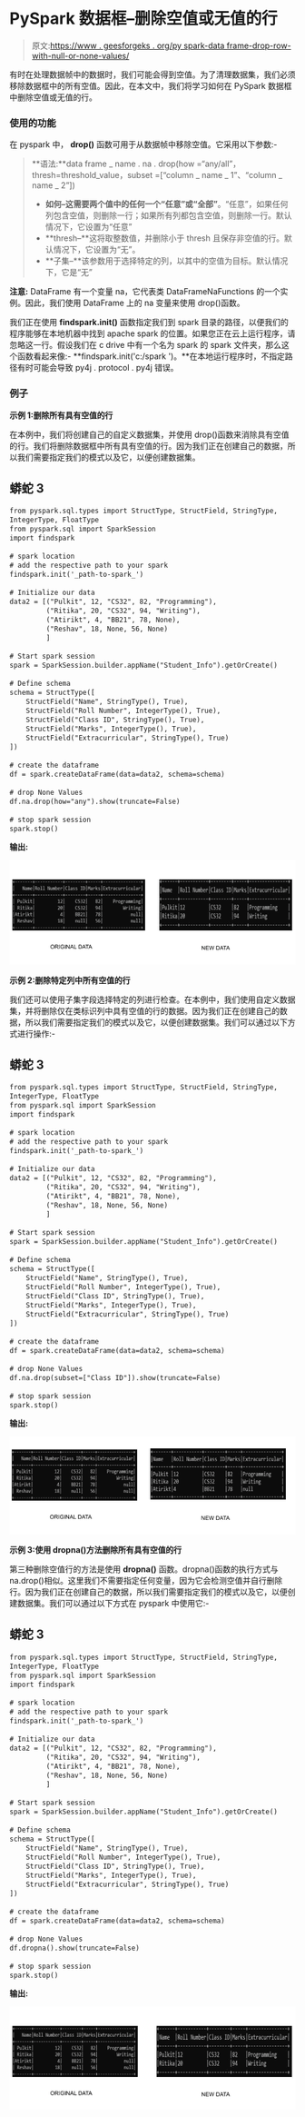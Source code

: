 # PySpark 数据框–删除空值或无值的行

> 原文:[https://www . geesforgeks . org/py spark-data frame-drop-row-with-null-or-none-values/](https://www.geeksforgeeks.org/pyspark-dataframe-drop-rows-with-null-or-none-values/)

有时在处理数据帧中的数据时，我们可能会得到空值。为了清理数据集，我们必须移除数据框中的所有空值。因此，在本文中，我们将学习如何在 PySpark 数据框中删除空值或无值的行。

### **使用的功能**

在 pyspark 中， **drop()** 函数可用于从数据帧中移除空值。它采用以下参数:-

> **语法:**data frame _ name . na . drop(how =“any/all”，thresh=threshold_value，subset =[“column _ name _ 1”、“column _ name _ 2”])
> 
> *   **如何–**这需要两个值中的任何一个**“任意”**或**“全部”**。“任意”，如果任何列包含空值，则删除一行；如果所有列都包含空值，则删除一行。默认情况下，它设置为“任意”
> *   **thresh–**这将取整数值，并删除小于 thresh 且保存非空值的行。默认情况下，它设置为“无”。
> *   **子集–**该参数用于选择特定的列，以其中的空值为目标。默认情况下，它是“无”

**注意:** DataFrame 有一个变量 na，它代表类 DataFrameNaFunctions 的一个实例。因此，我们使用 DataFrame 上的 na 变量来使用 drop()函数。

我们正在使用 **findspark.init()** 函数指定我们到 spark 目录的路径，以便我们的程序能够在本地机器中找到 apache spark 的位置。如果您正在云上运行程序，请忽略这一行。假设我们在 c drive 中有一个名为 spark 的 spark 文件夹，那么这个函数看起来像:- **findspark.init('c:/spark ')。**在本地运行程序时，不指定路径有时可能会导致 py4j . protocol . py4j 错误。

### 例子

**示例 1:删除所有具有空值的行**

在本例中，我们将创建自己的自定义数据集，并使用 drop()函数来消除具有空值的行。我们将删除数据框中所有具有空值的行。因为我们正在创建自己的数据，所以我们需要指定我们的模式以及它，以便创建数据集。

## 蟒蛇 3

```
from pyspark.sql.types import StructType, StructField, StringType, IntegerType, FloatType
from pyspark.sql import SparkSession
import findspark

# spark location
# add the respective path to your spark
findspark.init('_path-to-spark_')

# Initialize our data
data2 = [("Pulkit", 12, "CS32", 82, "Programming"),
         ("Ritika", 20, "CS32", 94, "Writing"),
         ("Atirikt", 4, "BB21", 78, None),
         ("Reshav", 18, None, 56, None)
         ]

# Start spark session
spark = SparkSession.builder.appName("Student_Info").getOrCreate()

# Define schema
schema = StructType([
    StructField("Name", StringType(), True),
    StructField("Roll Number", IntegerType(), True),
    StructField("Class ID", StringType(), True),
    StructField("Marks", IntegerType(), True),
    StructField("Extracurricular", StringType(), True)
])

# create the dataframe
df = spark.createDataFrame(data=data2, schema=schema)

# drop None Values
df.na.drop(how="any").show(truncate=False)

# stop spark session
spark.stop()
```

**输出:**

![](img/3856f83e68e0b8c50e2b9fda89b33a93.png)

**示例 2:删除特定列中所有空值的行**

我们还可以使用子集字段选择特定的列进行检查。在本例中，我们使用自定义数据集，并将删除仅在类标识列中具有空值的行的数据。因为我们正在创建自己的数据，所以我们需要指定我们的模式以及它，以便创建数据集。我们可以通过以下方式进行操作:-

## 蟒蛇 3

```
from pyspark.sql.types import StructType, StructField, StringType, IntegerType, FloatType
from pyspark.sql import SparkSession
import findspark

# spark location
# add the respective path to your spark
findspark.init('_path-to-spark_')

# Initialize our data
data2 = [("Pulkit", 12, "CS32", 82, "Programming"),
         ("Ritika", 20, "CS32", 94, "Writing"),
         ("Atirikt", 4, "BB21", 78, None),
         ("Reshav", 18, None, 56, None)
         ]

# Start spark session
spark = SparkSession.builder.appName("Student_Info").getOrCreate()

# Define schema
schema = StructType([
    StructField("Name", StringType(), True),
    StructField("Roll Number", IntegerType(), True),
    StructField("Class ID", StringType(), True),
    StructField("Marks", IntegerType(), True),
    StructField("Extracurricular", StringType(), True)
])

# create the dataframe
df = spark.createDataFrame(data=data2, schema=schema)

# drop None Values
df.na.drop(subset=["Class ID"]).show(truncate=False)

# stop spark session
spark.stop()
```

**输出:**

![](img/695b9f77bb569c56b2364cfa5c01e2cc.png)

**示例 3:使用 dropna()方法删除所有具有空值的行**

第三种删除空值行的方法是使用 **dropna()** 函数。dropna()函数的执行方式与 na.drop()相似。这里我们不需要指定任何变量，因为它会检测空值并自行删除行。因为我们正在创建自己的数据，所以我们需要指定我们的模式以及它，以便创建数据集。我们可以通过以下方式在 pyspark 中使用它:-

## 蟒蛇 3

```
from pyspark.sql.types import StructType, StructField, StringType, IntegerType, FloatType
from pyspark.sql import SparkSession
import findspark

# spark location
# add the respective path to your spark
findspark.init('_path-to-spark_')

# Initialize our data
data2 = [("Pulkit", 12, "CS32", 82, "Programming"),
         ("Ritika", 20, "CS32", 94, "Writing"),
         ("Atirikt", 4, "BB21", 78, None),
         ("Reshav", 18, None, 56, None)
         ]

# Start spark session
spark = SparkSession.builder.appName("Student_Info").getOrCreate()

# Define schema
schema = StructType([
    StructField("Name", StringType(), True),
    StructField("Roll Number", IntegerType(), True),
    StructField("Class ID", StringType(), True),
    StructField("Marks", IntegerType(), True),
    StructField("Extracurricular", StringType(), True)
])

# create the dataframe
df = spark.createDataFrame(data=data2, schema=schema)

# drop None Values
df.dropna().show(truncate=False)

# stop spark session
spark.stop()
```

**输出:**

![](img/eb02bd76621a2fb2ae5c86d2f34096e4.png)